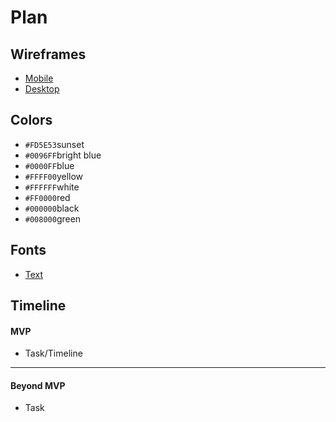 # Plan

## Wireframes
* [Mobile](https://wireframe.cc/TutxnU)
* [Desktop](https://wireframe.cc/7Tcmvp)

## Colors
* `#FD5E53`sunset 
* `#0096FF`bright blue
* `#0000FF`blue
* `#FFFF00`yellow
* `#FFFFFF`white
* `#FF0000`red
* `#000000`black
* `#008000`green

## Fonts
* [Text](URL)

## Timeline

#### MVP

* Task/Timeline

---

#### Beyond MVP

* Task








<!-- DO NOT USE THIS YET

| Name | Glows | Grows |
| -------- | ------- | ------- |
|   |   |
|   |   |
|   |   |
|   |   |
|   |   |
|   |   |

-->
